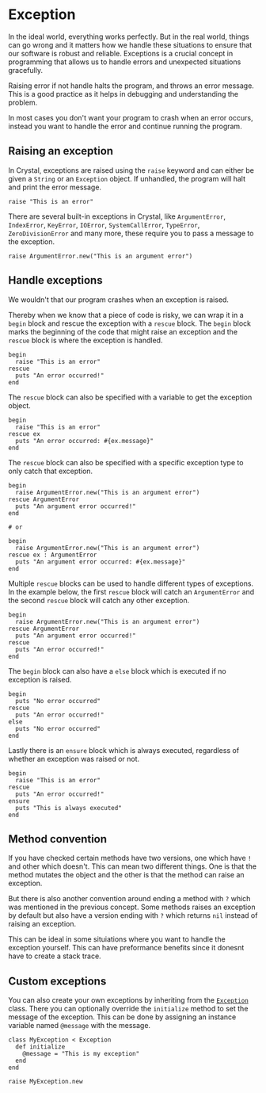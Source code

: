 # Exception

In the ideal world, everything works perfectly.
But in the real world, things can go wrong and it matters how we handle these situations to ensure that our software is robust and reliable.
Exceptions is a crucial concept in programming that allows us to handle errors and unexpected situations gracefully.

Raising error if not handle halts the program, and throws an error message.
This is a good practice as it helps in debugging and understanding the problem.

In most cases you don't want your program to crash when an error occurs, instead you want to handle the error and continue running the program.

## Raising an exception

In Crystal, exceptions are raised using the `raise` keyword and can either be given a `String` or an `Exception` object.
If unhandled, the program will halt and print the error message.

```crystal
raise "This is an error"
```

There are several built-in exceptions in Crystal, like `ArgumentError`, `IndexError`, `KeyError`, `IOError`, `SystemCallError`, `TypeError`, `ZeroDivisionError` and many more, these require you to pass a message to the exception.

```crystal
raise ArgumentError.new("This is an argument error")
```

## Handle exceptions

We wouldn't that our program crashes when an exception is raised.

Thereby when we know that a piece of code is risky, we can wrap it in a `begin` block and rescue the exception with a `rescue` block.
The `begin` block marks the beginning of the code that might raise an exception and the `rescue` block is where the exception is handled.

```crystal
begin
  raise "This is an error"
rescue
  puts "An error occurred!"
end
```

The `rescue` block can also be specified with a variable to get the exception object.

```crystal
begin
  raise "This is an error"
rescue ex
  puts "An error occurred: #{ex.message}"
end
```

The `rescue` block can also be specified with a specific exception type to only catch that exception.

```crystal
begin
  raise ArgumentError.new("This is an argument error")
rescue ArgumentError
  puts "An argument error occurred!"
end

# or

begin
  raise ArgumentError.new("This is an argument error")
rescue ex : ArgumentError
  puts "An argument error occurred: #{ex.message}"
end
```

Multiple `rescue` blocks can be used to handle different types of exceptions.
In the example below, the first `rescue` block will catch an `ArgumentError` and the second `rescue` block will catch any other exception.

```crystal
begin
  raise ArgumentError.new("This is an argument error")
rescue ArgumentError
  puts "An argument error occurred!"
rescue
  puts "An error occurred!"
end
```

The `begin` block can also have a `else` block which is executed if no exception is raised.

```crystal
begin
  puts "No error occurred"
rescue
  puts "An error occurred!"
else
  puts "No error occurred"
end
```

Lastly there is an `ensure` block which is always executed, regardless of whether an exception was raised or not.

```crystal
begin
  raise "This is an error"
rescue
  puts "An error occurred!"
ensure
  puts "This is always executed"
end
```

## Method convention

If you have checked certain methods have two versions, one which have `!` and other which doesn't.
This can mean two different things.
One is that the method mutates the object and the other is that the method can raise an exception.

But there is also another convention around ending a method with `?` which was mentioned in the previous concept.
Some methods raises an exception by default but also have a version ending with `?` which returns `nil` instead of raising an exception.

This can be ideal in some situiations where you want to handle the exception yourself.
This can have preformance benefits since it donesnt have to create a stack trace.

## Custom exceptions

You can also create your own exceptions by inheriting from the [`Exception`][exception] class.
There you can optionally override the `initialize` method to set the message of the exception.
This can be done by assigning an instance variable named `@message` with the message.

```crystal
class MyException < Exception
  def initialize
    @message = "This is my exception"
  end
end

raise MyException.new
```

[expection-handeling]: https://crystal-lang.org/reference/syntax_and_semantics/exception_handling.html
[exception]: https://crystal-lang.org/api/Exception.html
